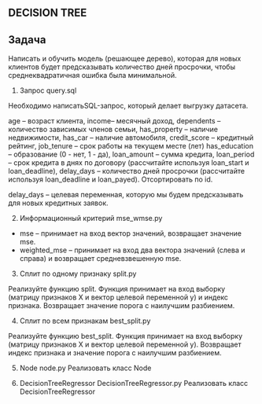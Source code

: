 ## DECISION TREE

## Задача
Написать и обучить модель (решающее дерево), которая для новых клиентов будет предсказывать количество дней просрочки, 
чтобы среднеквадратичная ошибка была минимальной.

1. Запрос
query.sql

Необходимо написатьSQL-запрос, который делает выгрузку датасета. 

age – возраст клиента,
income– месячный доход,
dependents – количество зависимых членов семьи,
has_property – наличие недвижимости,
has_car – наличие автомобиля,
credit_score – кредитный рейтинг,
job_tenure – срок работы на текущем месте (лет)
has_education – образование (0 - нет, 1 - да),
loan_amount – сумма кредита,
loan_period – срок кредита в днях по договору (рассчитайте используя loan_start и loan_deadline),
delay_days – количество дней просрочки (рассчитайте используя loan_deadline и loan_payed).
Отсортировать по id.

delay_days – целевая переменная, которую мы будем предсказывать для новых кредитных заявок.

2. Информационный критерий
mse_wmse.py

- mse – принимает на вход вектор значений, возвращает значение mse.
- weighted_mse – принимает на вход два вектора значений (слева и справа) и возвращает средневзвешенную mse.

3. Сплит по одному признаку
split.py

Реализуйте функцию split.
Функция принимает на вход выборку (матрицу признаков X и вектор целевой переменной y) и индекс признака. 
Возвращает значение порога с наилучшим разбиением.

4. Сплит по всем признакам
best_split.py

Реализуйте функцию best_split. 
Функция принимает на вход выборку (матрицу признаков X и вектор целевой переменной y). 
Возвращает индекс признака и значение порога с наилучшим разбиением.

5. Node
node.py
Реализовать класс Node

6. DecisionTreeRegressor
DecisionTreeRegressor.py
Реализовать класс DecisionTreeRegressor